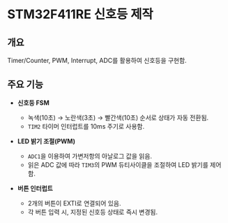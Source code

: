 # STM32F411RE 신호등 제작

## 개요

Timer/Counter, PWM, Interrupt, ADC를 활용하여 신호등을 구현함.

## 주요 기능

* **신호등 FSM**

  * 녹색(10초) → 노란색(3초) → 빨간색(10초) 순서로 상태가 자동 전환됨.
  * `TIM2` 타이머 인터럽트를 10ms 주기로 사용함.

* **LED 밝기 조절(PWM)**

  * `ADC1`을 이용하여 가변저항의 아날로그 값을 읽음.
  * 읽은 ADC 값에 따라 `TIM3`의 PWM 듀티사이클을 조절하여 LED 밝기를 제어함.

* **버튼 인터럽트**

  * 2개의 버튼이 EXTI로 연결되어 있음.
  * 각 버튼 입력 시, 지정된 신호등 상태로 즉시 변경됨.
